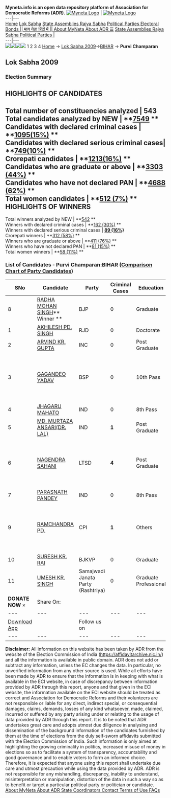 **Myneta.info is an open data repository platform of Association for Democratic Reforms (ADR).**
[![Myneta Logo](https://www.myneta.info/lib/img/myneta-logo.png)](https://www.myneta.info/) | [![Myneta Logo](https://www.myneta.info/lib/img/adr-logo.png)](https://adrindia.org)  
---|---  
[Home](https://www.myneta.info/) [Lok Sabha](https://www.myneta.info/#ls "Lok Sabha") [ State Assemblies ](https://www.myneta.info/#sa "State Assemblies") [Rajya Sabha](https://www.myneta.info/#rs "Rajya Sabha") [Political Parties ](https://www.myneta.info/party "Political Parties") [ Electoral Bonds ](https://www.myneta.info/electoral_bonds "Electoral Bonds") [ || माय नेता हिंदी में || ](https://translate.google.co.in/translate?prev=hp&hl=en&js=y&u=www.myneta.info&sl=en&tl=hi&history_state0=) [ About MyNeta ](https://adrindia.org/content/about-myneta) [ About ADR ](https://adrindia.org/about-adr/who-we-are) [☰](javascript:void\(0\))
[ State Assemblies ](https://www.myneta.info/#sa "State Assemblies") [ Rajya Sabha ](https://www.myneta.info/#rs "Rajya Sabha") [ Political Parties ](https://www.myneta.info/party "Political Parties")
|   
---|---  
![](https://www.myneta.info/lib/img/banner/banner-1.png)![](https://www.myneta.info/lib/img/banner/banner-2.png)![](https://www.myneta.info/lib/img/banner/banner-3.png)![](https://www.myneta.info/lib/img/banner/banner-4.png)
1  2  3  4 
[Home](https://www.myneta.info/) → [Lok Sabha 2009](https://www.myneta.info/ls2009/)→[BIHAR](https://www.myneta.info/ls2009/index.php?action=show_constituencies&state_id=4) → **Purvi Champaran**
### 
## Lok Sabha 2009
###  Election Summary 
HIGHLIGHTS OF CANDIDATES  
---  
Total number of constituencies analyzed |  543   
Total candidates analyzed by NEW | **[7549](https://www.myneta.info/ls2009/index.php?action=summary&subAction=candidates_analyzed&sort=candidate#summary) **  
Candidates with declared criminal cases | **[1095(15%)](https://www.myneta.info/ls2009/index.php?action=summary&subAction=crime&sort=candidate#summary) **  
Candidates with declared serious criminal cases| **[749(10%)](https://www.myneta.info/ls2009/index.php?action=summary&subAction=serious_crime&sort=candidate#summary) **  
Crorepati candidates | **[1213(16%)](https://www.myneta.info/ls2009/index.php?action=summary&subAction=crorepati&sort=candidate#summary) **  
Candidates who are graduate or above | **[3303 (44%)](https://www.myneta.info/ls2009/index.php?action=summary&subAction=education&sort=candidate#summary) **  
Candidates who have not declared PAN | **[4688 (62%)](https://www.myneta.info/ls2009/index.php?action=summary&subAction=without_pan&sort=candidate#summary) **  
Total women candidates | **[512 (7%)](https://www.myneta.info/ls2009/index.php?action=summary&subAction=women_candidate&sort=candidate#summary) **  
HIGHLIGHTS OF WINNERS  
---  
Total winners analyzed by NEW | **[542](https://www.myneta.info/ls2009/index.php?action=summary&subAction=winner_analyzed&sort=candidate#summary) **  
Winners with declared criminal cases | **[162 (30%)](https://www.myneta.info/ls2009/index.php?action=summary&subAction=winner_crime&sort=candidate#summary) **  
Winners with declared serious criminal cases | **[89 (16%)](https://www.myneta.info/ls2009/index.php?action=summary&subAction=winner_serious_crime&sort=candidate#summary)**  
Crorepati winners | **[312 (58%)](https://www.myneta.info/ls2009/index.php?action=summary&subAction=winner_crorepati&sort=candidate#summary) **  
Winners who are graduate or above | **[411 (76%)](https://www.myneta.info/ls2009/index.php?action=summary&subAction=winner_education&sort=candidate#summary) **  
Winners who have not declared PAN | **[81 (15%)](https://www.myneta.info/ls2009/index.php?action=summary&subAction=winner_without_pan&sort=candidate#summary) **  
Total women winners | **[58 (11%)](https://www.myneta.info/ls2009/index.php?action=summary&subAction=winner_women&sort=candidate#summary) **  
### List of Candidates - Purvi Champaran:BIHAR ([Comparison Chart of Party Candidates](https://www.myneta.info/ls2009/comparisonchart.php?constituency_id=175))
SNo | Candidate| Party| Criminal Cases| Education| Age| Total Assets| Liabilities  
---|---|---|---|---|---|---|---  
8  | [RADHA MOHAN SINGH](https://www.myneta.info/ls2009/candidate.php?candidate_id=3045)** Winner ** | BJP | 0 | Graduate| 59 | Rs 76,29,444 ~ 76 Lacs+ | Rs 1,84,731 ~ 1 Lacs+  
1  | [AKHILESH PD. SINGH](https://www.myneta.info/ls2009/candidate.php?candidate_id=3042) | RJD | 0 | Doctorate| 40 | Rs 3,34,64,000 ~ 3 Crore+ | Rs 27,69,000 ~ 27 Lacs+  
2  | [ARVIND KR. GUPTA](https://www.myneta.info/ls2009/candidate.php?candidate_id=3043) | INC | 0 | Post Graduate| 29 | Rs 14,42,35,785 ~ 14 Crore+ | Rs 0 ~   
3  | [GAGANDEO YADAV](https://www.myneta.info/ls2009/candidate.php?candidate_id=3044) | BSP | 0 | 10th Pass| 59 | ![](https://myneta.info/image_v2.php?myneta_folder=ls2009&candidate_id=3044&col=ta) | ![](https://myneta.info/image_v2.php?myneta_folder=ls2009&candidate_id=3044&col=lia)  
4  | [JHAGARU MAHATO](https://www.myneta.info/ls2009/candidate.php?candidate_id=3050) | IND | 0 | 8th Pass| 48 | Rs 6,86,700 ~ 6 Lacs+ | Rs 0 ~   
5  | [MD. MURTAZA ANSARI(DR. LAL)](https://www.myneta.info/ls2009/candidate.php?candidate_id=3053) | IND | **1** | Post Graduate| 40 | Rs 8,04,500 ~ 8 Lacs+ | Rs 1,77,000 ~ 1 Lacs+  
6  | [NAGENDRA SAHANI](https://www.myneta.info/ls2009/candidate.php?candidate_id=3052) | LTSD | **4** | Post Graduate| 33 | ![](https://myneta.info/image_v2.php?myneta_folder=ls2009&candidate_id=3052&col=ta) | ![](https://myneta.info/image_v2.php?myneta_folder=ls2009&candidate_id=3052&col=lia)  
7  | [PARASNATH PANDEY](https://www.myneta.info/ls2009/candidate.php?candidate_id=3051) | IND | 0 | 8th Pass| 48 | Rs 26,00,000 ~ 26 Lacs+ | Rs 0 ~   
9  | [RAMCHANDRA PD.](https://www.myneta.info/ls2009/candidate.php?candidate_id=3046) | CPI | **1** | Others| 51 | ![](https://myneta.info/image_v2.php?myneta_folder=ls2009&candidate_id=3046&col=ta) | ![](https://myneta.info/image_v2.php?myneta_folder=ls2009&candidate_id=3046&col=lia)  
10  | [SURESH KR. RAI](https://www.myneta.info/ls2009/candidate.php?candidate_id=3048) | BJKVP | 0 | Graduate| 41 | Rs 34,51,000 ~ 34 Lacs+ | Rs 50,000 ~ 50 Thou+  
11  | [UMESH KR. SINGH](https://www.myneta.info/ls2009/candidate.php?candidate_id=3047) | Samajwadi Janata Party (Rashtriya) | 0 | Graduate Professional| 43 | Rs 7,35,170 ~ 7 Lacs+ | Rs 0 ~   
|  **DONATE NOW** × |  Share On:  | [](https://api.whatsapp.com/send?text=https%3A%2F%2Fmyneta.info%2Fpunjab2022%2Findex.php%3Faction%3Dshow_constituencies%26state_id%3D19) | [](https://www.facebook.com/sharer/sharer.php?u=https%3A%2F%2Fmyneta.info%2Fpunjab2022%2Findex.php%3Faction%3Dshow_constituencies%26state_id%3D19) | [](https://twitter.com/share?url=https%3A%2F%2Fmyneta.info%2Fpunjab2022%2Findex.php%3Faction%3Dshow_constituencies%26state_id%3D19)  
---|---|---|---|---  
| [ Download App ](https://play.google.com/store/apps/details?id=com.webrosoft.myneta1&pcampaignid=pcampaignidMKT-Other-global-all-co-prtnr-py-PartBadge-Mar2515-1) | [](https://play.google.com/store/apps/details?id=com.webrosoft.myneta1&pcampaignid=pcampaignidMKT-Other-global-all-co-prtnr-py-PartBadge-Mar2515-1) |  Follow us on  | [](https://www.facebook.com/adrindia.org/) | [](https://twitter.com/adrspeaks) | [](https://groups.google.com/g/national-election-watch?hl=en&pli=1) | [](https://www.instagram.com/adrspeaks/) | [](https://www.youtube.com/user/adrspeaks) | [](https://sharechat.com/profile/adrspeaks)  
---|---|---|---|---|---|---|---|---  
**Disclaimer:** All information on this website has been taken by ADR from the website of the Election Commission of India (https://affidavitarchive.nic.in/) and all the information is available in public domain. ADR does not add or subtract any information, unless the EC changes the data. In particular, no unverified information from any other source is used. While all efforts have been made by ADR to ensure that the information is in keeping with what is available in the ECI website, in case of discrepancy between information provided by ADR through this report, anyone and that given in the ECI website, the information available on the ECI website should be treated as correct and Association for Democratic Reforms and their volunteers are not responsible or liable for any direct, indirect special, or consequential damages, claims, demands, losses of any kind whatsoever, made, claimed, incurred or suffered by any party arising under or relating to the usage of data provided by ADR through this report. It is to be noted that ADR undertakes great care and adopts utmost due diligence in analysing and dissemination of the background information of the candidates furnished by them at the time of elections from the duly self-sworn affidavits submitted with the Election Commission of India. Such information is only aimed at highlighting the growing criminality in politics, increased misuse of money in elections so as to facilitate a system of transparency, accountability and good governance and to enable voters to form an informed choice. Therefore, it is expected that anyone using this report shall undertake due care and utmost precaution while using the data provided by ADR. ADR is not responsible for any mishandling, discrepancy, inability to understand, misinterpretation or manipulation, distortion of the data in such a way so as to benefit or target a particular political party or politician or candidate. 
[ About MyNeta ](https://adrindia.org/content/about-myneta) [ About ADR ](https://adrindia.org/about-adr/who-we-are) [ State Coordinators ](https://adrindia.org/about-adr/state-coordinators) [ Contact ](https://adrindia.org/contact-us) [ Terms of Use ](https://adrindia.org/content/adr-terms-use) [ FAQs ](https://adrindia.org/content/faqs)
